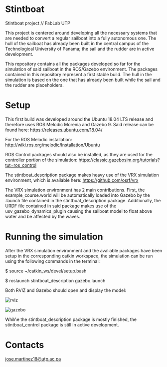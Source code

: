 # Stintboat

Stintboat project // FabLab UTP

This project is centered around developing all the necessary systems that are needed to convert a regular sailboat into a fully autonomous one.
The hull of the sailboat has already been built in the central campus of the Technological University of Panama; the sail and the rudder are in active development. 

This repository contains all the packages developed so far for the simulation of said sailboat in the ROS/Gazebo environment. The packages contained in this repository represent a first stable build. The hull in the simulation is based on the one that has already been built while the sail and the rudder
are placeholders. 


# Setup

This first build was developed around the Ubuntu 18.04 LTS release and therefore uses ROS Melodic Morenia and Gazebo 9. Said release can be found here: https://releases.ubuntu.com/18.04/ 

For the ROS Melodic installation: http://wiki.ros.org/melodic/Installation/Ubuntu

ROS Control packages should also be installed, as they are used for the controller portion of the simulation: https://classic.gazebosim.org/tutorials?tut=ros_control

The stintboat_description package makes heavy use of the VRX simulation environment, which is available here: https://github.com/osrf/vrx

The VRX simulation environment has 2 main contributions. First, the example_course.world will be automatically loaded into Gazebo by the .launch file contained in the stintboat_description package. Additionally, the URDF file contained in said package makes use of the usv_gazebo_dynamics_plugin causing the sailboat model to float above water and be affected by the waves.     

# Running the simulation

After the VRX simulation environment and the avaliable packages have been setup in the corresponding catkin workspace, the simulation can be run using the following commands in the terminal: 

$ source ~/catkin_ws/devel/setup.bash

$ roslaunch stintboat_description gazebo.launch

Both RVIZ and Gazebo should open and display the model: 

![rviz](https://user-images.githubusercontent.com/90019998/171939609-bb5bd0ca-7dfe-43f2-bf96-61ffe8c39657.png)

![gazebo](https://user-images.githubusercontent.com/90019998/171939867-71581a12-8176-4623-bd23-03d77d38dcd6.png)

Whilñe the stintboat_description package is mostly finished, the stintboat_control package is still in active development. 

# Contacts

jose.martinez18@utp.ac.pa 
